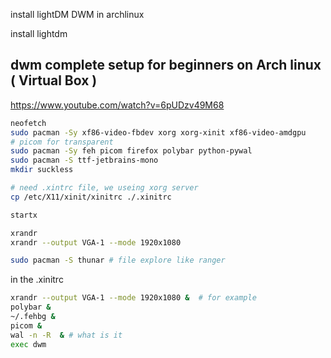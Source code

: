 
install lightDM DWM in archlinux

install lightdm

## dwm complete setup for beginners on Arch linux ( Virtual Box )
https://www.youtube.com/watch?v=6pUDzv49M68


```sh
neofetch
sudo pacman -Sy xf86-video-fbdev xorg xorg-xinit xf86-video-amdgpu
# picom for transparent
sudo pacman -Sy feh picom firefox polybar python-pywal
sudo pacman -S ttf-jetbrains-mono 
mkdir suckless

# need .xintrc file, we useing xorg server
cp /etc/X11/xinit/xinitrc ./.xinitrc

startx

xrandr
xrandr --output VGA-1 --mode 1920x1080 

sudo pacman -S thunar # file explore like ranger
```

in the .xinitrc
```sh
xrandr --output VGA-1 --mode 1920x1080 &  # for example
polybar &
~/.fehbg &
picom &
wal -n -R  & # what is it
exec dwm
```


